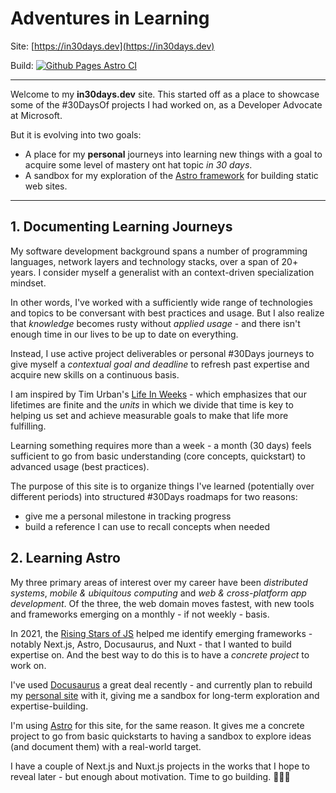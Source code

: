 # Adventures in Learning

Site:
[https://in30days.dev](https://in30days.dev)

Build: 
[![Github Pages Astro CI](https://github.com/30DaysOf/in30days.dev/actions/workflows/deploy.yml/badge.svg)](https://github.com/30DaysOf/in30days.dev/actions/workflows/deploy.yml)


---

Welcome to my **in30days.dev** site. This started off as a place to showcase some of the #30DaysOf projects I had worked on, as a Developer Advocate at Microsoft. 

But it is evolving into two goals:
 * A place for my **personal** journeys into learning new things with a goal to acquire some level of mastery ont hat topic _in 30 days_.
 * A sandbox for my exploration of the [Astro framework](https://astro.build) for building static web sites.

---

## 1. Documenting Learning Journeys 

My software development background spans a number of programming languages, network layers and technology stacks, over a span of 20+ years. I consider myself a generalist with an context-driven specialization mindset. 

In other words, I've worked with a sufficiently wide range of technologies and topics to be conversant with best practices and usage. But I also realize that _knowledge_ becomes rusty without _applied usage_ - and there isn't enough time in our lives to be up to date on everything.

Instead, I use active project deliverables or personal #30Days journeys to give myself a _contextual goal and deadline_ to refresh past expertise and acquire new skills on a continuous basis.

I am inspired by Tim Urban's [Life In Weeks](https://waitbutwhy.com/2014/05/life-weeks.html) - which emphasizes that our lifetimes are finite and the _units_ in which we divide that time is key to helping us set and achieve measurable goals to make that life more fulfilling.

Learning something requires more than a week - a month (30 days) feels sufficient to go from basic understanding (core concepts, quickstart) to advanced usage (best practices). 

The purpose of this site is to organize things I've learned (potentially over different periods) into structured #30Days roadmaps for two reasons:
 - give me a personal milestone in tracking progress
 - build a reference I can use to recall concepts when needed


## 2. Learning Astro

My three primary areas of interest over my career have been _distributed systems_, _mobile & ubiquitous computing_ and _web & cross-platform app development_. Of the three, the web domain moves fastest, with new tools and frameworks emerging on a monthly - if not weekly - basis.

In 2021, the [Rising Stars of JS](https://risingstars.js.org/2021/en#section-ssg) helped me identify emerging frameworks - notably Next.js, Astro, Docusaurus, and Nuxt - that I wanted to build expertise on. And the best way to do this is to have a _concrete project_ to work on.

I've used [Docusaurus](https://docusaurus.io) a great deal recently - and currently plan to rebuild my [personal site](https://nitya.dev) with it, giving me a sandbox for long-term exploration and expertise-building.

I'm using [Astro](https://astro.build) for this site, for the same reason. It gives me a concrete project to go from basic quickstarts to having a sandbox to explore ideas (and document them) with a real-world target.

I have a couple of Next.js and Nuxt.js projects in the works that I hope to reveal later - but enough about motivation. Time to go building. 👩🏽‍💻
